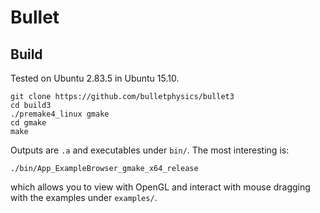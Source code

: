 # Bullet

## Build

Tested on Ubuntu 2.83.5 in Ubuntu 15.10.

    git clone https://github.com/bulletphysics/bullet3
    cd build3
    ./premake4_linux gmake
    cd gmake
    make

Outputs are `.a` and executables under `bin/`. The most interesting is:

    ./bin/App_ExampleBrowser_gmake_x64_release

which allows you to view with OpenGL and interact with mouse dragging with the examples under `examples/`.
